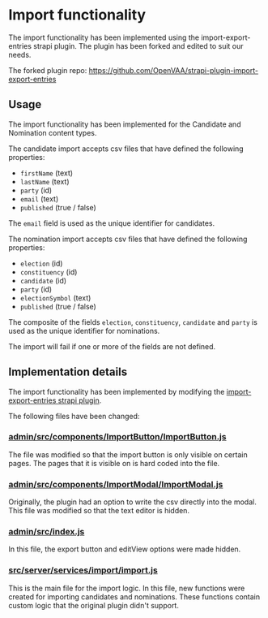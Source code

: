 # Import functionality

The import functionality has been implemented using the import-export-entries strapi plugin. The plugin has been forked and edited to suit our needs.

The forked plugin repo: https://github.com/OpenVAA/strapi-plugin-import-export-entries

## Usage

The import functionality has been implemented for the Candidate and Nomination content types.

The candidate import accepts csv files that have defined the following properties:
 - `firstName` (text)
 - `lastName` (text)
 - `party` (id)
 - `email` (text)
 - `published` (true / false)

The `email` field is used as the unique identifier for candidates.


The nomination import accepts csv files that have defined the following properties:
 - `election` (id)
 - `constituency` (id)
 - `candidate` (id)
 - `party` (id)
 - `electionSymbol` (text)
 - `published` (true / false)

The composite of the fields `election`, `constituency`, `candidate` and `party` is used as the unique identifier for nominations.

The import will fail if one or more of the fields are not defined.

## Implementation details

The import functionality has been implemented by modifying the [import-export-entries strapi plugin](https://market.strapi.io/plugins/strapi-plugin-import-export-entries).

The following files have been changed:

### [admin/src/components/ImportButton/ImportButton.js](../../backend/vaa-strapi/strapi-plugin-import-export-entries/admin/src/components/ImportButton/ImportButton.js)

The file was modified so that the import button is only visible on certain pages. The pages that it is visible on is hard coded into the file.

### [admin/src/components/ImportModal/ImportModal.js](../../backend/vaa-strapi/strapi-plugin-import-export-entries/admin/src/components/ImportModal/ImportModal.js)

Originally, the plugin had an option to write the csv directly into the modal. This file was modified so that the text editor is hidden.

### [admin/src/index.js](../../backend/vaa-strapi/strapi-plugin-import-export-entries/admin/src/index.js)

In this file, the export button and editView options were made hidden.

### [src/server/services/import/import.js](../../backend/vaa-strapi/strapi-plugin-import-export-entries/src/server/services/import/import.js)

This is the main file for the import logic. In this file, new functions were created for importing candidates and nominations. These functions contain custom logic that the original plugin didn't support.
